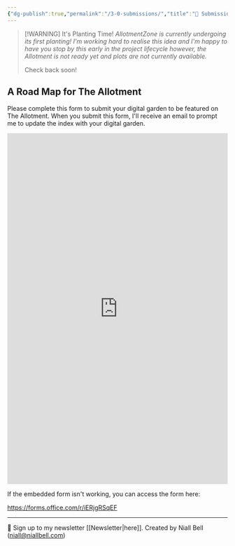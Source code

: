 ```yaml
---
{"dg-publish":true,"permalink":"/3-0-submissions/","title":"🌱 Submissions","contentClasses":"cards cards-cols-3 cards-cover cards-cover-no-border cards-title-hide-icons","noteIcon":null,"created":"2024-12-31T12:35:34.469+00:00","updated":"2024-12-31T12:50:00.157+00:00"}
---
```


> [!WARNING] It's Planting Time!
> *AllotmentZone is currently undergoing its first planting! I'm working hard to realise this idea and I'm happy to have you stop by this early in the project lifecycle however, the Allotment is not ready yet and plots are not currently available.* 
> 
> Check back soon!

## A Road Map for The Allotment

Please complete this form to submit your digital garden to be featured on The Allotment. When you submit this form, I'll receive an email to prompt me to update the index with your digital garden.

<iframe width="100%" height="800px" src="https://forms.office.com/Pages/ResponsePage.aspx?id=DQSIkWdsW0yxEjajBLZtrQAAAAAAAAAAAAZAAM0BlUBUQklEU05POUg3UUdKUVdIQjRJOElERkFKRS4u&embed=true" frameborder="0" marginwidth="0" marginheight="0" style="border: none; max-width:100%; max-height:100vh" allowfullscreen webkitallowfullscreen mozallowfullscreen msallowfullscreen> </iframe>

If the embedded form isn't working, you can access the form here:

https://forms.office.com/r/iERjgRSqEF

---
📧 Sign up to my newsletter [[Newsletter\|here]].
Created by Niall Bell (niall@niallbell.com)

